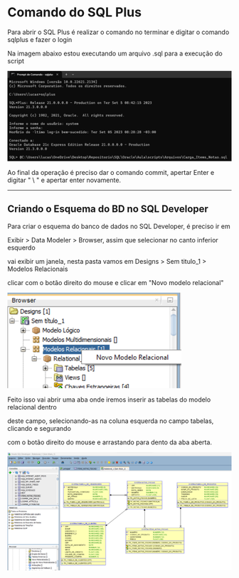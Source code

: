 <h1>Comando do SQL Plus</h1>
<p>Para abrir o SQL Plus é realizar o comando no terminar e digitar o comando sqlplus e fazer o login</p>
<p>Na imagem abaixo estou executando um arquivo .sql para a execução do script</p>
<img src="/Oracle/Aula/scripts/imagens/Comando do SQL plus.png"/>
<p>Ao final da operação é preciso dar o comando commit, apertar Enter e digitar " \ " e apertar enter novamente.</p>
<hr>
<h2>Criando o Esquema do BD no SQL Developer</h2>
<p>Para criar o esquema do banco de dados no SQL Developer, é preciso ir em</p>
<p>Exibir > Data Modeler > Browser, assim que selecionar no canto inferior esquerdo</p>
<p>vai exibir um janela, nesta pasta vamos em Designs > Sem titulo_1 > Modelos Relacionais</p>
<p>clicar com o botão direito do mouse e clicar em "Novo modelo relacional"</p>
<img src="/Oracle/Aula/scripts/imagens/browser.png">
<p>Feito isso vai abrir uma aba onde iremos inserir as tabelas do modelo relacional dentro</p>
<p>deste campo, selecionando-as na coluna esquerda no campo tabelas, clicando e segurando</p>
<p>com o botão direito do mouse e arrastando para dento da aba aberta.</p>
<img src="/Oracle/Aula/scripts/imagens/Esquema do banco de dados.png">